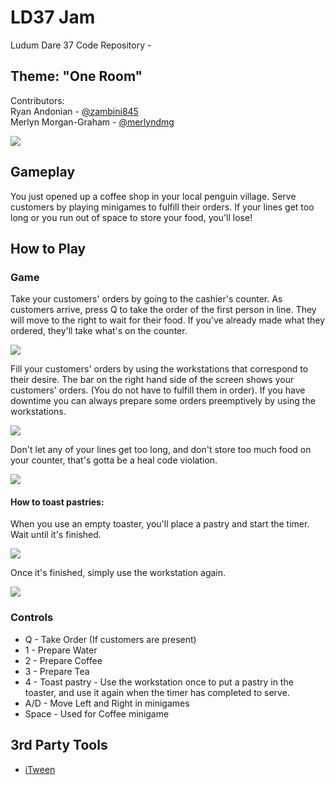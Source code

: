 # LD37 Jam #
Ludum Dare 37 Code Repository - 
## Theme: "One Room" ##

Contributors:  
Ryan Andonian - [@zambini845][1]  
Merlyn Morgan-Graham - [@merlyndmg][2]  

![][20]

## Gameplay ##
You just opened up a coffee shop in your local penguin village. Serve customers by playing minigames to fulfill their orders. If your lines get too long or you run out of space to store your food, you'll lose!

## How to Play ##
### Game ###
Take your customers' orders by going to the cashier's counter. As customers arrive, press Q to take the order of the first person in line. They will move to the right to wait for their food. If you've already made what they ordered, they'll take what's on the counter.


![][25]

Fill your customers' orders by using the workstations that correspond to their desire. The bar on the right hand side of the screen shows your customers' orders. (You do not have to fulfill them in order). If you have downtime you can always prepare some orders preemptively by using the workstations.

![][24]

Don't let any of your lines get too long, and don't store too much food on your counter, that's gotta be a heal code violation.

![][26]

#### How to toast pastries: ####
When you use an empty toaster, you'll place a pastry and start the timer. Wait until it's finished.

![][28]

Once it's finished, simply use the workstation again.

![][27]


### Controls ###
+ Q - Take Order (If customers are present)
+ 1 - Prepare Water
+ 2 - Prepare Coffee
+ 3 - Prepare Tea
+ 4 - Toast pastry - Use the workstation once to put a pastry in the toaster, and use it again when the timer has completed to serve.
+ A/D - Move Left and Right in minigames
+ Space - Used for Coffee minigame

## 3rd Party Tools ##
+ [iTween][10]
 
[0]: https://ldjam.com/
[1]: https://twitter.com/Zambini845
[2]: https://twitter.com/merlyndmg
[10]: http://itween.pixelplacement.com
[20]: https://raw.githubusercontent.com/randonia/ld37/master/screenshots/maingame.PNG
[21]: https://raw.githubusercontent.com/randonia/ld37/master/screenshots/mg_coffee.PNG
[22]: https://raw.githubusercontent.com/randonia/ld37/master/screenshots/mg_tea.PNG
[23]: https://raw.githubusercontent.com/randonia/ld37/master/screenshots/mg_water.PNG
[24]: https://raw.githubusercontent.com/randonia/ld37/master/screenshots/maingame_waiting.PNG
[25]: https://raw.githubusercontent.com/randonia/ld37/master/screenshots/maingame_queue.PNG
[26]: https://raw.githubusercontent.com/randonia/ld37/master/screenshots/maingame_inventory.PNG
[27]: https://raw.githubusercontent.com/randonia/ld37/master/screenshots/bakery_done.PNG
[28]: https://raw.githubusercontent.com/randonia/ld37/master/screenshots/bakery_cooking.PNG
